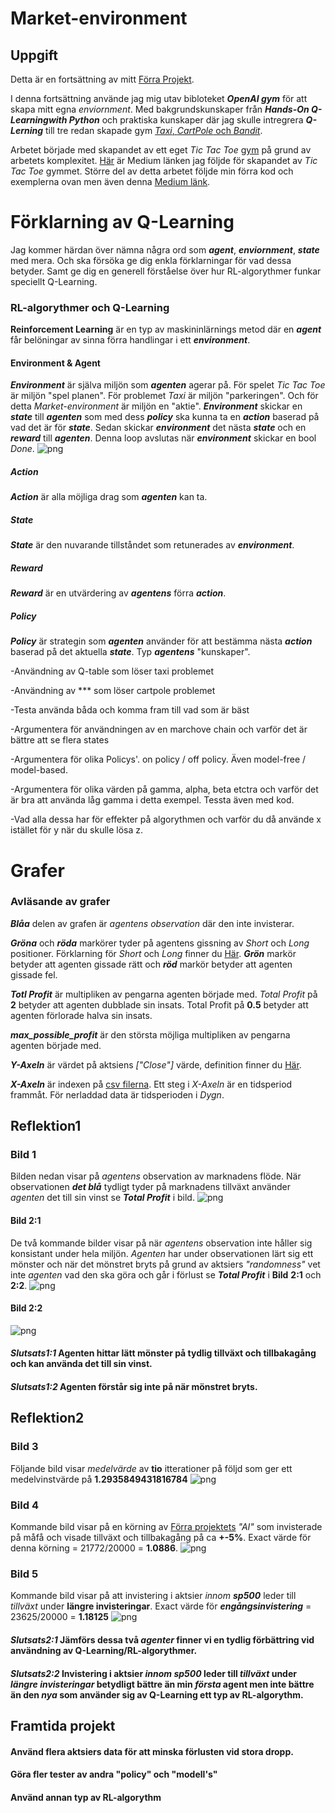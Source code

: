 # Market-environment

## Uppgift
Detta är en fortsättning av mitt [Förra Projekt](https://github.com/abbsimoga/Enstaka-programerings-projekt/tree/master/Enstaka_programering/StockMarket).

I denna fortsättning använde jag mig utav bibloteket **_OpenAI gym_** för att skapa mitt egna *enviornment*. Med bakgrundskunskaper från **_Hands-On Q-Learningwith Python_** och praktiska kunskaper där jag skulle intregrera **_Q-Lerning_** till tre redan skapade gym [*Taxi*, *CartPole* och *Bandit*](https://colab.research.google.com/drive/1RwkDfI0lxFZmXXNk1q88PWA7HQiJjlBL#scrollTo=Ac6y6qG-3kV3).

Arbetet började med skapandet av ett eget *Tic Tac Toe* [gym](https://github.com/abbsimoga/TicTacGym) på grund av arbetets komplexitet. [Här](https://medium.com/@apoddar573/making-your-own-custom-environment-in-gym-c3b65ff8cdaa) är Medium länken jag följde för skapandet av *Tic Tac Toe* gymmet. Större del av detta arbetet följde min förra kod och exemplerna ovan men även denna [Medium länk](https://towardsdatascience.com/creating-a-custom-openai-gym-environment-for-stock-trading-be532be3910e).

# Förklarning av Q-Learning
Jag kommer härdan över nämna några ord som **_agent_**, **_enviornment_**, **_state_** med mera. Och ska försöka ge dig enkla förklarningar för vad dessa betyder. Samt ge dig en generell förståelse över hur RL-algorythmer funkar speciellt Q-Learning.

### RL-algorythmer och Q-Learning
**Reinforcement Learning** är en typ av maskininlärnings metod där en **_agent_** får belöningar av sinna förra handlingar i ett **_environment_**.

#### Environment & Agent
**_Environment_** är själva miljön som **_agenten_** agerar på. För spelet *Tic Tac Toe* är miljön "spel planen". För problemet *Taxi* är miljön "parkeringen". Och för detta *Market-environment* är miljön en "aktie". **_Environment_** skickar en **_state_** till **_agenten_** som med dess **_policy_** ska kunna ta en **_action_** baserad på vad det är för **_state_**. Sedan skickar **_environment_** det nästa **_state_** och en **_reward_** till **_agenten_**. Denna loop avslutas när **_environment_** skickar en bool *Done*.
![png](docs/RL.png)

##### Action
**_Action_** är alla möjliga drag som **_agenten_** kan ta.
##### State
**_State_** är den nuvarande tillståndet som retunerades av **_environment_**.
##### Reward
**_Reward_** är en utvärdering av **_agentens_** förra **_action_**.
##### Policy
**_Policy_** är strategin som **_agenten_** använder för att bestämma nästa **_action_** baserad på det aktuella **_state_**. Typ **_agentens_** "kunskaper".


-Användning av Q-table som löser taxi problemet

-Användning av *** som löser cartpole problemet

-Testa använda båda och komma fram till vad som är bäst

-Argumentera för användningen av en marchove chain och varför det är bättre att se flera states

-Argumentera för olika Policys'. on policy / off policy. Även model-free / model-based.

-Argumentera för olika värden på gamma, alpha, beta etctra och varför det är bra att använda låg gamma i detta exempel. Tessta även med kod.

-Vad alla dessa har för effekter på algorythmen och varför du då använde x istället för y när du skulle lösa z.

# Grafer

### Avläsande av grafer
**_Blåa_** delen av grafen är *agentens* *observation* där den inte invisterar.

**_Gröna_** och **_röda_** markörer tyder på agentens gissning av *Short* och *Long* positioner. Förklarning för *Short* och *Long* finner du [Här](https://www.investor.gov/introduction-investing/investing-basics/how-stock-markets-work/stock-purchases-and-sales-long-and). **_Grön_** markör betyder att agenten gissade rätt och **_röd_** markör betyder att agenten gissade fel.

**_Totl Profit_** är multipliken av pengarna agenten började med. *Total Profit* på **2** betyder att agenten dubblade sin insats. Total Profit på **0.5** betyder att agenten förlorade halva sin insats.

**_max_possible_profit_** är den största möjliga multipliken av pengarna agenten började med.

**_Y-Axeln_** är värdet på aktsiens *["Close"]* värde, definition finner du [Här](https://www.investopedia.com/terms/c/closingprice.asp).

**_X-Axeln_** är indexen på [csv filerna](https://github.com/abbsimoga/Market-environment/tree/master/Market_environment/datasets). Ett steg i *X-Axeln* är en tidsperiod frammåt. För nerladdad data är tidsperioden i *Dygn*.

## Reflektion1
### Bild 1
Bilden nedan visar på *agentens* observation av marknadens flöde. När observationen **_det blå_** tydligt tyder på marknadens tillväxt använder *agenten* det till sin vinst se **_Total Profit_** i bild.
![png](docs/Capture3.JPG)

#### Bild 2:1
De två kommande bilder visar på när *agentens* observation inte håller sig konsistant under hela miljön. *Agenten* har under observationen lärt sig ett mönster och när det mönstret bryts på grund av aktsiers *"randomness"* vet inte *agenten* vad den ska göra och går i förlust se **_Total Profit_** i **Bild** **2:1** och **2:2**.
![png](docs/Capture1.JPG)

#### Bild 2:2
![png](docs/Capture2.JPG)

#### **_Slutsats1:1_** Agenten hittar lätt mönster på tydlig tillväxt och tillbakagång och kan använda det till sin vinst.

#### **_Slutsats1:2_** Agenten förstår sig inte på när mönstret bryts.

## Reflektion2
### Bild 3
Följande bild visar *medelvärde* av **tio** itterationer på följd som ger ett medelvinstvärde på **1.2935849431816784**
![png](docs/Capture7.JPG)

### Bild 4
Kommande bild visar på en körning av [Förra projektets](https://github.com/abbsimoga/Enstaka-programerings-projekt/tree/master/Enstaka_programering/StockMarket) *"AI"* som invisterade på måfå och visade tillväxt och tillbakagång på ca **+-5%**. Exact värde för denna körning = 21772/20000 = **1.0886**.
![png](docs/Capture4.JPG)

### Bild 5
Kommande bild visar på att invistering i aktsier *innom* **_sp500_** leder till *tillväxt* under **längre invisteringar**. Exact värde för **_engångsinvistering_** = 23625/20000 = **1.18125**
![png](docs/Capture6.JPG)

#### **_Slutsats2:1_** Jämförs dessa två *agenter* finner vi en tydlig förbättring vid användning av Q-Learning/RL-algorythmer.

#### **_Slutsats2:2_** Invistering i aktsier *innom* **_sp500_** leder till *tillväxt* under **_längre invisteringar_** betydligt bättre än min **_första_** agent men inte bättre än den **_nya_** som använder sig av Q-Learning ett typ av RL-algorythm.

## Framtida projekt

#### Använd flera aktsiers data för att minska förlusten vid stora dropp.
#### Göra fler tester av andra "policy" och "modell's"
#### Använd annan typ av RL-algorythm